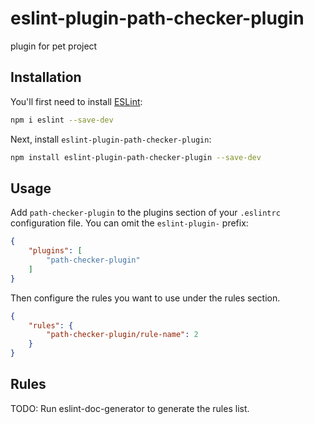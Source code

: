 # eslint-plugin-path-checker-plugin

plugin for pet project

## Installation

You'll first need to install [ESLint](https://eslint.org/):

```sh
npm i eslint --save-dev
```

Next, install `eslint-plugin-path-checker-plugin`:

```sh
npm install eslint-plugin-path-checker-plugin --save-dev
```

## Usage

Add `path-checker-plugin` to the plugins section of your `.eslintrc` configuration file. You can omit the `eslint-plugin-` prefix:

```json
{
    "plugins": [
        "path-checker-plugin"
    ]
}
```


Then configure the rules you want to use under the rules section.

```json
{
    "rules": {
        "path-checker-plugin/rule-name": 2
    }
}
```

## Rules

<!-- begin auto-generated rules list -->
TODO: Run eslint-doc-generator to generate the rules list.
<!-- end auto-generated rules list -->


